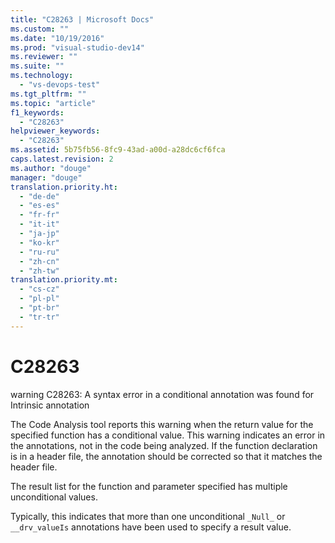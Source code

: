 ```yaml
---
title: "C28263 | Microsoft Docs"
ms.custom: ""
ms.date: "10/19/2016"
ms.prod: "visual-studio-dev14"
ms.reviewer: ""
ms.suite: ""
ms.technology: 
  - "vs-devops-test"
ms.tgt_pltfrm: ""
ms.topic: "article"
f1_keywords: 
  - "C28263"
helpviewer_keywords: 
  - "C28263"
ms.assetid: 5b75fb56-8fc9-43ad-a00d-a28dc6cf6fca
caps.latest.revision: 2
ms.author: "douge"
manager: "douge"
translation.priority.ht: 
  - "de-de"
  - "es-es"
  - "fr-fr"
  - "it-it"
  - "ja-jp"
  - "ko-kr"
  - "ru-ru"
  - "zh-cn"
  - "zh-tw"
translation.priority.mt: 
  - "cs-cz"
  - "pl-pl"
  - "pt-br"
  - "tr-tr"
---
```

# C28263
warning C28263: A syntax error in a conditional annotation was found for Intrinsic annotation  
  
 The Code Analysis tool reports this warning when the return value for the specified function has a conditional value. This warning indicates an error in the annotations, not in the code being analyzed. If the function declaration is in a header file, the annotation should be corrected so that it matches the header file.  
  
 The result list for the function and parameter specified has multiple unconditional values.  
  
 Typically, this indicates that more than one unconditional `_Null_` or `__drv_valueIs` annotations have been used to specify a result value.